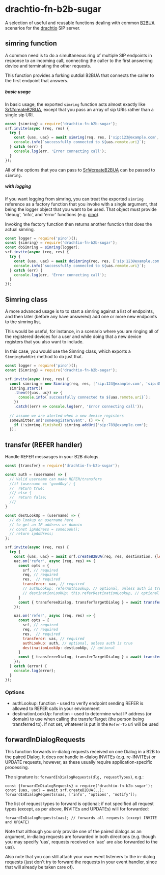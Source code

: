 # drachtio-fn-b2b-sugar

A selection of useful and reusable functions dealing with common [B2BUA](https://drachtio.org/api#srf-create-b2bua) scenarios for the [drachtio](https://drachtio.org) SIP server.

## simring function

A common need is to do a simultaneous ring of multiple SIP endpoints in response to an incoming call, connecting the caller to the first answering device and terminating the other requests.

This function provides a forking outdial B2BUA that connects the caller to the first endpoint that answers.

##### basic usage
In basic usage, the exported `simring` function acts almost exactly like [Srf#createB2BUA](https://drachtio.org/api#srf-create-b2bua), except that you pass an array of sip URIs rather than a single sip URI.
```js
const {simring} = require('drachtio-fn-b2b-sugar');
srf.invite(async (req, res) {
  try {
    const {uas, uac} = await simring(req, res, ['sip:123@example.com', 'sip:456@example.com']);
    console.info(`successfully connected to ${uas.remote.uri}`);
  } catch (err) {
    console.log(err, 'Error connecting call');
  }
});
```
All of the options that you can pass to [Srf#createB2BUA](https://drachtio.org/api#srf-create-b2bua) can be passed to `simring`.

##### with logging
If you want logging from simring, you can treat the exported `simring` reference as a factory function that you invoke with a single argument, that being the logger object that you want to be used.  That object must provide 'debug', 'info', and 'error' functions (e.g. [pino](https://www.npmjs.com/package/pino)).

Invoking the factory function then returns another function that does the actual simring.
```js
const logger = require('pino')();
const {simring} = require('drachtio-fn-b2b-sugar');
const doSimring = simring(logger);
srf.invite(async (req, res) {
  try {
    const {uas, uac} = await doSimring(req, res, ['sip:123@example.com', 'sip:456@example.com']);
    console.info(`successfully connected to ${uas.remote.uri}`);
  } catch (err) {
    console.log(err, 'Error connecting call');
  }
});
```
## Simring class
A more advanced usage is to to start a simring against a list of endpoints, and then later (before any have answered) add one or more new endpoints to the simring list.  

This would be useful, for instance, in a scenario where you are ringing all of the registered devices for a user and while doing that a new device registers that you also want to include.

In this case, you would use the Simring class, which exports a `Simring#addUri` method to do just that.
```js
const logger = require('pino')();
const {Simring} = require('drachtio-fn-b2b-sugar');

srf.invite(async (req, res) {
  const simring = new Simring(req, res, ['sip:123@example.com', 'sip:456@example.com']);
  simring.start()
    .then(({uas, uc}) => {
      console.info(`successfully connected to ${uas.remote.uri}`);
    })
    .catch((err) => console.log(err, 'Error connecting call'));
  
  // assume we are alerted when a new device registers
  someEmitter.on('someRegisterEvent', () => {
    if (!simring.finished) simring.addUri('sip:789@example.com');
  });
```

## transfer (REFER handler)

Handle REFER messasges in your B2B dialogs.

```js
const {transfer} = require('drachtio-fn-b2b-sugar');

const auth = (username) => {
  // Valid username can make REFER/transfers
  //if (username == 'goodGuy') {
  //  return true;
  //} else {
  //  return false;
  //}
}

const destLookUp = (username) => {
  // do lookup on username here
  // to get an IP address or domain
  // const ipAddress = someLook();
  // return ipAddress;
};

srf.invite(async (req, res) {
  try {
    const {uas, uac} = await srf.createB2BUA(req, res, destination, {localSdpB: req.body});
    uac.on('refer', async (req, res) => {
      const opts = {
        srf, // required
        req, // required
        res,  // required
        transferor: uac, // required
        // authLookup: referAuthLookup, // optional, unless auth is true
        // destinationLookUp: this.referDestinationLookup, // optional
      }
      const { transfereeDialog, transferTargetDialog } = await transfer(opts);
    });

    uas.on('refer', async (req, res) => {
      const opts = {
        srf, // required
        req, // required
        res,  // required
        transferor: uas, // required
        authLookup: auth, // optional, unless auth is true
        destinationLookUp: destLookUp, // optional
      }
      const { transfereeDialog, transferTargetDialog } = await transfer(opts);
    });
  } catch (error) {
    console.log(error);
  }
});
```

### Options

* authLookup: function - used to verify endpoint sending REFER is allowed to REFER calls in your environment
* destinationLookUp: function - used to determine what IP address (or domain) to use when calling the transferTarget (the person being transferred to). If not set, whatever is put in the `Refer-To` uri will be used

## forwardInDialogRequests

This function forwards in-dialog requests received on one Dialog in a B2B to the paired Dialog.  It does _not_ handle in-dialog INVITEs (e.g. re-INVITEs) or UPDATE requests, however, as these usually require application-specific processing.

The signature is: `forwardInDialogRequests(dlg, requestTypes)`, e.g.:
```
const {forwardInDialogRequests} = require('drachtio-fn-b2b-sugar');
const {uas, uac} = await srf.createB2BUA(..);
forwardInDialogRequests(uas, ['info', 'options', 'notify']);
```
The list of request types to forward is optional; if not specified all request types (except, as per above, INVITEs and UPDATEs) will for forwarded:
```
forwardInDialogRequests(uas); // forwards all requests (except INVITE and UPDATE)
```

Note that although you only provide one of the paired dialogs as an argument, in-dialog requests are forwarded in both directions (e.g. though you may specify 'uas', requests received on 'uac' are also forwarded to the uas).

Also note that you can still attach your own event listeners to the in-dialog requests (just don't try to forward the requests in your event handler, since that will already be taken care of).
 